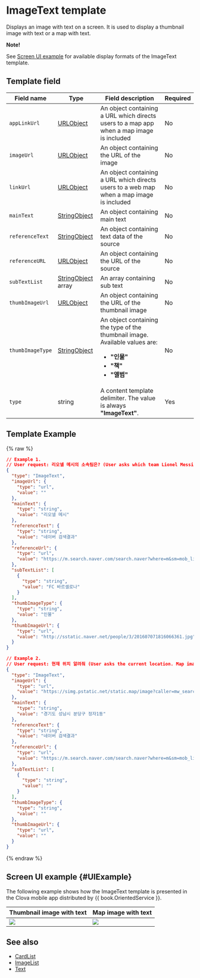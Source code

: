 # ImageText template
Displays an image with text on a screen. It is used to display a thumbnail image with text or a map with text.

<div class="note">
<p><strong>Note!</strong></p>
<p>See <a href="#UIExample">Screen UI example</a> for available display formats of the ImageText template.</p>
</div>

## Template field

| Field name  | Type  | Field description  | Required |
|---------------|---------|-----------------------------|---------|
| `appLinkUrl`  | [URLObject](/CIC/References/ContentTemplates/Shared_Objects.md#URLObject)  | An object containing a URL which directs users to a map app when a map image is included  | No |
| `imageUrl`  | [URLObject](/CIC/References/ContentTemplates/Shared_Objects.md#URLObject)  | An object containing the URL of the image  | No |
| `linkUrl`  | [URLObject](/CIC/References/ContentTemplates/Shared_Objects.md#URLObject)  | An object containing a URL which directs users to a web map when a map image is included  | No |
| `mainText`  | [StringObject](/CIC/References/ContentTemplates/Shared_Objects.md#StringObject)  | An object containing main text  | No |
| `referenceText`  | [StringObject](/CIC/References/ContentTemplates/Shared_Objects.md#StringObject)  | An object containing text data of the source  | No |
| `referenceURL`  | [URLObject](/CIC/References/ContentTemplates/Shared_Objects.md#URLObject)  | An object containing the URL of the source  | No |
| `subTextList`  | [StringObject](/CIC/References/ContentTemplates/Shared_Objects.md#StringObject) array | An array containing sub text  | No |
| `thumbImageUrl`  | [URLObject](/CIC/References/ContentTemplates/Shared_Objects.md#URLObject)  | An object containing the URL of the thumbnail image  | No |
| `thumbImageType` | [StringObject](/CIC/References/ContentTemplates/Shared_Objects.md#StringObject)  | An object containing the type of the thumbnail image. Available values are: <ul><li><strong>"인물"</strong></li><li><strong>"책"</strong></li><li><strong>"앨범"</strong></li></ul> | No |
| `type`  | string  | A content template delimiter. The value is always **"ImageText"**.  | Yes  |

## Template Example

{% raw %}
```json
// Example 1.
// User request: 리오넬 메시의 소속팀은? (User asks which team Lionel Messi is in. Thumbnail image and text are displayed)
{
  "type": "ImageText",
  "imageUrl": {
    "type": "url",
    "value": ""
  },
  "mainText": {
    "type": "string",
    "value": "리오넬 메시"
  },
  "referenceText": {
    "type": "string",
    "value": "네이버 검색결과"
  },
  "referenceUrl": {
    "type": "url",
    "value": "https://m.search.naver.com/search.naver?where=m&sm=mob_lic&query=%eb%a6%ac%ec%98%a4%eb%84%ac+%eb%a9%94%ec%8b%9c+%ec%86%8c%ec%86%8d%ed%8c%80"
  },
  "subTextList": [
    {
      "type": "string",
      "value": "FC 바르셀로나"
    }
  ],
  "thumbImageType": {
    "type": "string",
    "value": "인물"
  },
  "thumbImageUrl": {
    "type": "url",
    "value": "http://sstatic.naver.net/people/3/201607071816066361.jpg"
  }
}

// Example 2.
// User request: 현재 위치 알려줘 (User asks the current location. Map image and text are displayed)
{
  "type": "ImageText",
  "imageUrl": {
    "type": "url",
    "value": "https://simg.pstatic.net/static.map/image?caller=mw_search&crs=EPSG:4326&scale=2&format=jpg&dataversion=163.2&version=1.1&baselayer=default&center=127.1047745,37.3594589&markers=type,default2_s,127.1047745,37.3594589&level=10&h=402&w=515"
  },
  "mainText": {
    "type": "string",
    "value": "경기도 성남시 분당구 정자1동"
  },
  "referenceText": {
    "type": "string",
    "value": "네이버 검색결과"
  },
  "referenceUrl": {
    "type": "url",
    "value": "https://m.search.naver.com/search.naver?where=m&sm=mob_lic&query=%ed%98%84%ec%9e%ac+%ec%9c%84%ec%b9%98"
  },
  "subTextList": [
    {
      "type": "string",
      "value": ""
    }
  ],
  "thumbImageType": {
    "type": "string",
    "value": ""
  },
  "thumbImageUrl": {
    "type": "url",
    "value": ""
  }
}
```
{% endraw %}

## Screen UI example {#UIExample}
The following example shows how the ImageText template is presented in the Clova mobile app distributed by {{ book.OrientedService }}.

| Thumbnail image with text | Map image with text |
|-------|-------|
| <div class="midAlign"><img src="/CIC/Resources/Images/Content_Template-Thumbimage_and_Text.png" /></div> | <div class="midAlign"><img src="/CIC/Resources/Images/Content_Template-Mapimage_and_Text.png" /></div> |

## See also
* [CardList](/CIC/References/ContentTemplates/CardList.md)
* [ImageList](/CIC/References/ContentTemplates/ImageList.md)
* [Text](/CIC/References/ContentTemplates/Text.md)
